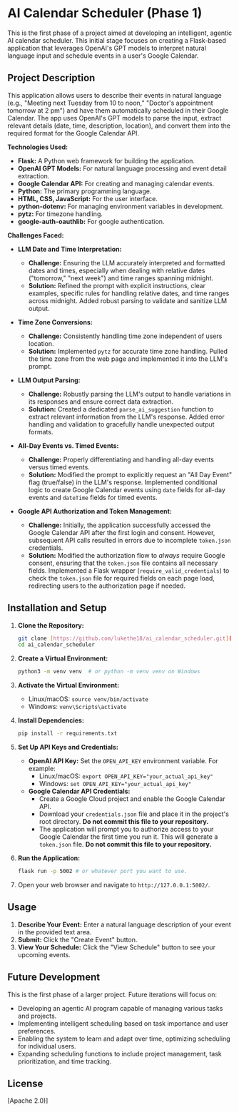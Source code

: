# AI Calendar Scheduler (Phase 1)

This is the first phase of a project aimed at developing an intelligent, agentic AI calendar scheduler. This initial stage focuses on creating a Flask-based application that leverages OpenAI's GPT models to interpret natural language input and schedule events in a user's Google Calendar.

## Project Description

This application allows users to describe their events in natural language (e.g., "Meeting next Tuesday from 10 to noon," "Doctor's appointment tomorrow at 2 pm") and have them automatically scheduled in their Google Calendar. The app uses OpenAI's GPT models to parse the input, extract relevant details (date, time, description, location), and convert them into the required format for the Google Calendar API.

**Technologies Used:**

* **Flask:** A Python web framework for building the application.
* **OpenAI GPT Models:** For natural language processing and event detail extraction.
* **Google Calendar API:** For creating and managing calendar events.
* **Python:** The primary programming language.
* **HTML, CSS, JavaScript:** For the user interface.
* **python-dotenv:** For managing environment variables in development.
* **pytz:** For timezone handling.
* **google-auth-oauthlib:** For google authentication.

**Challenges Faced:**

* **LLM Date and Time Interpretation:**
    * **Challenge:** Ensuring the LLM accurately interpreted and formatted dates and times, especially when dealing with relative dates ("tomorrow," "next week") and time ranges spanning midnight.
    * **Solution:** Refined the prompt with explicit instructions, clear examples, specific rules for handling relative dates, and time ranges across midnight. Added robust parsing to validate and sanitize LLM output.

* **Time Zone Conversions:**
    * **Challenge:** Consistently handling time zone independent of users location.
    * **Solution:** Implemented `pytz` for accurate time zone handling. Pulled the time zone from the web page and implemented it into the LLM's prompt. 

* **LLM Output Parsing:**
    * **Challenge:** Robustly parsing the LLM's output to handle variations in its responses and ensure correct data extraction.
    * **Solution:** Created a dedicated `parse_ai_suggestion` function to extract relevant information from the LLM's response. Added error handling and validation to gracefully handle unexpected output formats.

* **All-Day Events vs. Timed Events:**
    * **Challenge:** Properly differentiating and handling all-day events versus timed events.
    * **Solution:** Modified the prompt to explicitly request an "All Day Event" flag (true/false) in the LLM's response. Implemented conditional logic to create Google Calendar events using `date` fields for all-day events and `dateTime` fields for timed events.

* **Google API Authorization and Token Management:**
    * **Challenge:** Initially, the application successfully accessed the Google Calendar API after the first login and consent. However, subsequent API calls resulted in errors due to incomplete `token.json` credentials.
    * **Solution:** Modified the authorization flow to *always* require Google consent, ensuring that the `token.json` file contains all necessary fields. Implemented a Flask wrapper (`require_valid_credentials`) to check the `token.json` file for required fields on each page load, redirecting users to the authorization page if needed.


## Installation and Setup

1.  **Clone the Repository:**
    ```bash
    git clone [https://github.com/lukethe18/ai_calendar_scheduler.git](https://github.com/your_username/ai_calendar_scheduler.git)
    cd ai_calendar_scheduler
    ```

2.  **Create a Virtual Environment:**
    ```bash
    python3 -m venv venv  # or python -m venv venv on Windows
    ```

3.  **Activate the Virtual Environment:**
    * Linux/macOS: `source venv/bin/activate`
    * Windows: `venv\Scripts\activate`

4.  **Install Dependencies:**
    ```bash
    pip install -r requirements.txt
    ```

5.  **Set Up API Keys and Credentials:**
    * **OpenAI API Key:** Set the `OPEN_API_KEY` environment variable. For example:
        * Linux/macOS: `export OPEN_API_KEY="your_actual_api_key"`
        * Windows: `set OPEN_API_KEY="your_actual_api_key"`
    * **Google Calendar API Credentials:**
        * Create a Google Cloud project and enable the Google Calendar API.
        * Download your `credentials.json` file and place it in the project's root directory. **Do not commit this file to your repository.**
        * The application will prompt you to authorize access to your Google Calendar the first time you run it. This will generate a `token.json` file. **Do not commit this file to your repository.**

6. **Run the Application:**
    ```bash
    flask run -p 5002 # or whatever port you want to use.
    ```

7.  Open your web browser and navigate to `http://127.0.0.1:5002/`.

## Usage

1.  **Describe Your Event:** Enter a natural language description of your event in the provided text area.
2.  **Submit:** Click the "Create Event" button.
3.  **View Your Schedule:** Click the "View Schedule" button to see your upcoming events.

## Future Development

This is the first phase of a larger project. Future iterations will focus on:

* Developing an agentic AI program capable of managing various tasks and projects.
* Implementing intelligent scheduling based on task importance and user preferences.
* Enabling the system to learn and adapt over time, optimizing scheduling for individual users.
* Expanding scheduling functions to include project management, task prioritization, and time tracking.

## License

[Apache 2.0)]
